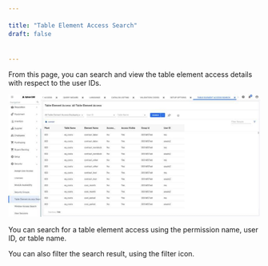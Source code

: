 ```yaml
---

title: "Table Element Access Search"
draft: false


---
```


From this page, you can search and view the table element access details with respect to the user IDs.

![](../assets/security/Picture10.png)

You can search for a table element access using the permission name, user ID, or table name.

You can also filter the search result, using the filter icon.

